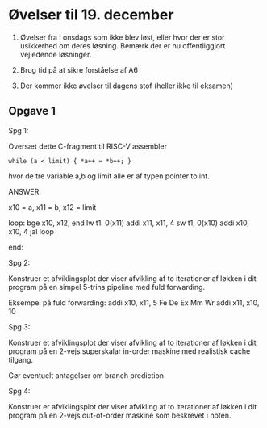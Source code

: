 # Øvelser til 19. december

1. Øvelser fra i onsdags som ikke blev løst, eller hvor der er stor usikkerhed om deres løsning. Bemærk der er nu offentliggjort vejledende løsninger.

2. Brug tid på at sikre forståelse af A6

3. Der kommer ikke øvelser til dagens stof (heller ikke til eksamen)


## Opgave 1

Spg 1:

Oversæt dette C-fragment til RISC-V assembler

~~~
while (a < limit) { *a++ = *b++; }
~~~

hvor de tre variable a,b og limit alle er af typen pointer to int.

ANSWER:

x10 = a, x11 = b, x12 = limit

loop:
    bge     x10, x12, end
    lw      t1. 0(x11)
    addi    x11, x11, 4
    sw      t1, 0(x10)
    addi    x10, x10, 4
    jal loop

end:



Spg 2:

Konstruer et afviklingsplot der viser afvikling af
to iterationer af løkken i dit program på en simpel 
5-trins pipeline med fuld forwarding.

Eksempel på fuld forwarding:
addi x10, x11, 5    Fe De Ex Mm Wr
addi x11, x10, 10       

Spg 3:

Konstruer et afviklingsplot der viser afvikling af to iterationer af
løkken i dit program på en 2-vejs superskalar in-order maskine med
realistisk cache tilgang.

Gør eventuelt antagelser om branch prediction

Spg 4:

Konstruer er afviklingsplot der viser afvikling af to iterationer
af løkken i dit program på en 2-vejs out-of-order maskine som
beskrevet i noten.
